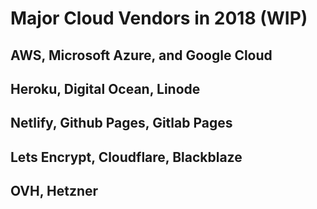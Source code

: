 # Major Cloud Vendors in 2018 (WIP)

## AWS, Microsoft Azure, and Google Cloud

## Heroku, Digital Ocean, Linode

## Netlify, Github Pages, Gitlab Pages

## Lets Encrypt, Cloudflare, Blackblaze

## OVH, Hetzner